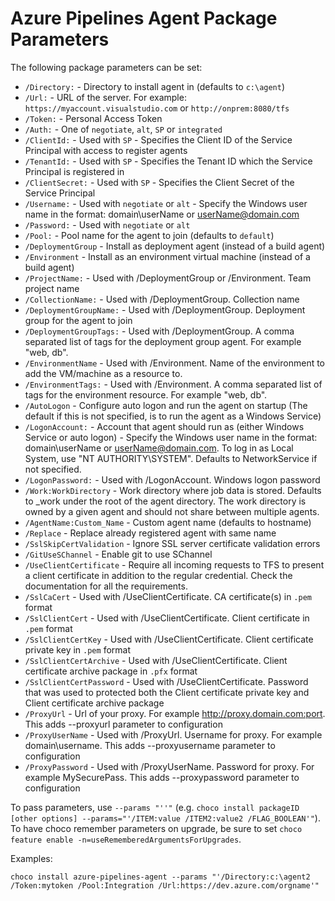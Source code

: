 # Azure Pipelines Agent Package Parameters

The following package parameters can be set:

* `/Directory:` - Directory to install agent in (defaults to `c:\agent`)
* `/Url:` - URL of the server. For example: `https://myaccount.visualstudio.com` or `http://onprem:8080/tfs`
* `/Token:` - Personal Access Token
* `/Auth:` - One of `negotiate`, `alt`, `SP` or `integrated`
* `/ClientId:` - Used with `SP` - Specifies the Client ID of the Service Principal with access to register agents
* `/TenantId:` - Used with `SP` - Specifies the Tenant ID which the Service Principal is registered in
* `/ClientSecret:` - Used with `SP` - Specifies the Client Secret of the Service Principal
* `/Username:` - Used with `negotiate` or `alt` - Specify the Windows user name in the format: domain\userName or userName@domain.com
* `/Password:` - Used with `negotiate` or `alt`
* `/Pool:` - Pool name for the agent to join (defaults to `default`)
* `/DeploymentGroup` - Install as deployment agent (instead of a build agent)
* `/Environment` - Install as an environment virtual machine (instead of a build agent)
* `/ProjectName:` - Used with /DeploymentGroup or /Environment. Team project name
* `/CollectionName:` - Used with /DeploymentGroup. Collection name
* `/DeploymentGroupName:` - Used with /DeploymentGroup. Deployment group for the agent to join
* `/DeploymentGroupTags:` - Used with /DeploymentGroup. A comma separated list of tags for the deployment group agent. For example "web, db".
* `/EnvironmentName` - Used with /Environment. Name of the environment to add the VM/machine as a resource to.
* `/EnvironmentTags:` - Used with /Environment. A comma separated list of tags for the environment resource. For example "web, db".
* `/AutoLogon` - Configure auto logon and run the agent on startup (The default if this is not specified, is to run the agent as a Windows Service)
* `/LogonAccount:` - Account that agent should run as (either Windows Service or auto logon) - Specify the Windows user name in the format: domain\userName or userName@domain.com. To log in as Local System, use "NT AUTHORITY\SYSTEM". Defaults to NetworkService if not specified.
* `/LogonPassword:` - Used with /LogonAccount. Windows logon password
* `/Work:WorkDirectory` - Work directory where job data is stored. Defaults to _work under the root of the agent directory. The work directory is owned by a given agent and should not share between multiple agents.
* `/AgentName:Custom_Name` - Custom agent name (defaults to hostname)
* `/Replace` - Replace already registered agent with same name
* `/SslSkipCertValidation` - Ignore SSL server certificate validation errors
* `/GitUseSChannel` - Enable git to use SChannel
* `/UseClientCertificate` - Require all incoming requests to TFS to present a client certificate in addition to the regular credential. Check the documentation for all the requirements.
* `/SslCaCert` - Used with /UseClientCertificate. CA certificate(s) in `.pem` format
* `/SslClientCert` - Used with /UseClientCertificate. Client certificate in `.pem` format
* `/SslClientCertKey` - Used with /UseClientCertificate. Client certificate private key in `.pem` format
* `/SslClientCertArchive` - Used with /UseClientCertificate. Client certificate archive package in `.pfx` format
* `/SslClientCertPassword` - Used with /UseClientCertificate. Password that was used to protected both the Client certificate private key and Client certificate archive package
* `/ProxyUrl` - Url of your proxy. For example http://proxy.domain.com:port. This adds --proxyurl parameter to configuration
* `/ProxyUserName` - Used with /ProxyUrl. Username for proxy. For example domain\username. This adds --proxyusername parameter to configuration
* `/ProxyPassword` - Used with /ProxyUserName. Password for proxy. For example MySecurePass. This adds --proxypassword parameter to configuration

To pass parameters, use `--params "''"` (e.g. `choco install packageID [other options] --params="'/ITEM:value /ITEM2:value2 /FLAG_BOOLEAN'"`).
To have choco remember parameters on upgrade, be sure to set `choco feature enable -n=useRememberedArgumentsForUpgrades`.

Examples:

`choco install azure-pipelines-agent --params "'/Directory:c:\agent2 /Token:mytoken /Pool:Integration /Url:https://dev.azure.com/orgname'"`
  